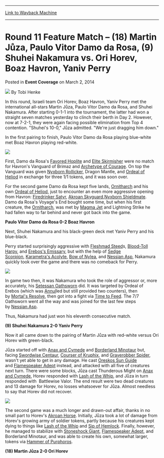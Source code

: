 
---
[Link to Wayback Machine](https://web.archive.org/web/20220707044240/https://magic.wizards.com/en/articles/archive/event-coverage/round-11-feature-match-%E2%80%93-18-martin-j%C5%AFza-paulo-vitor-damo-da-rosa-9)

[_metadata_:author]:- "Tobi Henke"
[_metadata_:description]:- "In this round, Israeli team Ori Horev, Boaz Havron, Yaniv Perry met the international all-stars Martin Jůza, Paulo Vitor Damo da Rosa, and Shuhei Nakamura. After starting 0-1-1 into the tournament, the latter had won a straight seven matches yesterday to clinch their berth in Day 2. However, now at 7-2-1, they were again facing possible elimination from Top 4 contention."
[_metadata_:generator]:- "Drupal 7 (http://drupal.org)"
[_metadata_:node]:- "319276"
[_metadata_:publish_date]:- "2014-03-02"
[_metadata_:source]:- "div-main-content"
[_metadata_:title]:- "Round 11 Feature Match – (18) Martin Jůza, Paulo Vitor Damo da Rosa, (9) Shuhei Nakamura vs. Ori Horev, Boaz Havron, Yaniv Perry"
[_metadata_:wayback_capture_timestamp]:- "2022-07-07 04:42:40"
[_metadata_:wayback_raw_url]:- "https://web.archive.org/web/20220707044240id_/https://magic.wizards.com/en/articles/archive/event-coverage/round-11-feature-match-%E2%80%93-18-martin-j%C5%AFza-paulo-vitor-damo-da-rosa-9"
[_metadata_:wayback_url]:- "https://magic.wizards.com/en/articles/archive/event-coverage/round-11-feature-match-%E2%80%93-18-martin-j%C5%AFza-paulo-vitor-damo-da-rosa-9"
---


Round 11 Feature Match – (18) Martin Jůza, Paulo Vitor Damo da Rosa, (9) Shuhei Nakamura vs. Ori Horev, Boaz Havron, Yaniv Perry
================================================================================================================================



 Posted in **Event Coverage**
 on March 2, 2014 






![](https://media.magic.wizards.com/styles/auth_small/public/images/person/henke_author.jpg)
By Tobi Henke











In this round, Israeli team Ori Horev, Boaz Havron, Yaniv Perry met the international all-stars Martin Jůza, Paulo Vitor Damo da Rosa, and Shuhei Nakamura. After starting 0-1-1 into 
the tournament, the latter had won a straight seven matches yesterday to clinch their berth in Day 2. However, now at 7-2-1, they were again facing possible elimination from Top 4 
contention. "Shuhei's 10-0," Jůza admitted. "We're just dragging him down."


In the first pairing to finish, Paulo Vitor Damo da Rosa playing blue-white met Boaz Havron playing red-white.


![](https://media.magic.wizards.com/images/misc/fm11_damodarosa_vs_havron.jpg)

First, Damo da Rosa's [Favored Hoplite](https://gatherer.wizards.com/Pages/Card/Details.aspx?name=Favored+Hoplite) and [Elite Skirmisher](https://gatherer.wizards.com/Pages/Card/Details.aspx?name=Elite+Skirmisher) were no match for Havron's Vanguard of 
Brimaz and [Archetype of Courage](https://gatherer.wizards.com/Pages/Card/Details.aspx?name=Archetype+of+Courage). On top the Vanguard was given [Nyxborn Rollicker](https://gatherer.wizards.com/Pages/Card/Details.aspx?name=Nyxborn+Rollicker), Dragon 
Mantle, and [Ordeal of Heliod](https://gatherer.wizards.com/Pages/Card/Details.aspx?name=Ordeal+of+Heliod) in exchange for three 1/1 tokens, and it was soon over.


For the second game Damo da Rosa kept five lands, [Ornitharch](https://gatherer.wizards.com/Pages/Card/Details.aspx?name=Ornitharch) and his own [Ordeal of Heliod](https://gatherer.wizards.com/Pages/Card/Details.aspx?name=Ordeal+of+Heliod), just to encounter an even more 
aggressive opening from Havron: [Firedrinker Satyr](https://gatherer.wizards.com/Pages/Card/Details.aspx?name=Firedrinker+Satyr), [Akroan Skyguard](https://gatherer.wizards.com/Pages/Card/Details.aspx?name=Akroan+Skyguard),[Nyxborn Shieldmate](https://gatherer.wizards.com/Pages/Card/Details.aspx?name=Nyxborn+Shieldmate). Damo da Rosa's Voyage's 
End bought some time, but when his first creature, the [Ornitharch](https://gatherer.wizards.com/Pages/Card/Details.aspx?name=Ornitharch), was met by [Magma Jet](https://gatherer.wizards.com/Pages/Card/Details.aspx?name=Magma+Jet) and Lightning 
Strike he had fallen way to far behind and never got back into the game.


**Paulo Vitor Damo da Rosa 0-2 Boaz Havron**


Next, Shuhei Nakamura and his black-green deck met Yaniv Perry and his blue-black.


Perry started surprisingly aggressive with [Fleshmad Steed](https://gatherer.wizards.com/Pages/Card/Details.aspx?name=Fleshmad+Steed)s, [Blood-Toll Harpy](https://gatherer.wizards.com/Pages/Card/Details.aspx?name=Blood-Toll+Harpy), and [Erebos's Emissary](https://gatherer.wizards.com/Pages/Card/Details.aspx?name=Erebos%27s+Emissary), but 
with the help of [Sedge Scorpion](https://gatherer.wizards.com/Pages/Card/Details.aspx?name=Sedge+Scorpion), [Karametra's Acolyte](https://gatherer.wizards.com/Pages/Card/Details.aspx?name=Karametra%27s+Acolyte), [Bow of Nylea](https://gatherer.wizards.com/Pages/Card/Details.aspx?name=Bow+of+Nylea), and [Nessian Asp](https://gatherer.wizards.com/Pages/Card/Details.aspx?name=Nessian+Asp), 
Nakamura quickly took over the game and there was no comeback for Perry.


![](https://media.magic.wizards.com/images/misc/fm11_nakamura_vs_perry.jpg)

In game two then, it was Nakamura who took the role of aggressor or, more accurately, his [Setessan Oathsworn](https://gatherer.wizards.com/Pages/Card/Details.aspx?name=Setessan+Oathsworn) did. It was targeted by Ordeal
 of Erebos (which was [Annul](https://gatherer.wizards.com/Pages/Card/Details.aspx?name=Annul)led but still provided two counters), then by [Mortal's Resolve](https://gatherer.wizards.com/Pages/Card/Details.aspx?name=Mortal%27s+Resolve), then got into a fight 
via [Time to Feed](https://gatherer.wizards.com/Pages/Card/Details.aspx?name=Time+to+Feed). The 7/7 Oathsworn went all the way and was joined for the last few steps by [Nessian Asp](https://gatherer.wizards.com/Pages/Card/Details.aspx?name=Nessian+Asp).


Thus, Nakamura had just won his eleventh consecutive match.


**(9) Shuhei Nakamura 2-0 Yaniv Perry**


Now it all came down to the pairing of Martin Jůza with red-white versus Ori Horev with green-black.


Jůza started off with [Anax and Cymede](https://gatherer.wizards.com/Pages/Card/Details.aspx?name=Anax+and+Cymede) and [Borderland Minotaur](https://gatherer.wizards.com/Pages/Card/Details.aspx?name=Borderland+Minotaur) but, facing [Swordwise Centaur](https://gatherer.wizards.com/Pages/Card/Details.aspx?name=Swordwise+Centaur),
[Courser of Kruphix](https://gatherer.wizards.com/Pages/Card/Details.aspx?name=Courser+of+Kruphix), and [Graverobber Spider](https://gatherer.wizards.com/Pages/Card/Details.aspx?name=Graverobber+Spider), wasn't yet able to get in any damage. He cast [Oreskos Sun Guide](https://gatherer.wizards.com/Pages/Card/Details.aspx?name=Oreskos+Sun+Guide) 
and [Flamespeaker Adept](https://gatherer.wizards.com/Pages/Card/Details.aspx?name=Flamespeaker+Adept) instead, and attacked with all five of creatures next turn. There were some blocks, Jůza cast Thunderous 
Might on [Anax and Cymede](https://gatherer.wizards.com/Pages/Card/Details.aspx?name=Anax+and+Cymede), Horev responded with [Lash of the Whip](https://gatherer.wizards.com/Pages/Card/Details.aspx?name=Lash+of+the+Whip), and Jůza in turn responded with 
Battlewise Valor. The end result were two dead creatures and 13 damage for Horev, no losses whatsoever for Jůza. Almost needless to say that Horev did not recover.


![](https://media.magic.wizards.com/images/misc/fm11_juza_vs_horev.jpg)

The second game was a much longer and drawn-out affair, thanks in no small part to Horev's [Akroan Horse](https://gatherer.wizards.com/Pages/Card/Details.aspx?name=Akroan+Horse). Initially, Jůza took a lot of damage from Horev's 
growing army of soldier tokens, partly because his creatures kept dying to things like [Lash of the Whip](https://gatherer.wizards.com/Pages/Card/Details.aspx?name=Lash+of+the+Whip) and [Sip of Hemlock](https://gatherer.wizards.com/Pages/Card/Details.aspx?name=Sip+of+Hemlock). 
Finally, however, he managed to stabilize with [Stoneshock Giant](https://gatherer.wizards.com/Pages/Card/Details.aspx?name=Stoneshock+Giant), [Flamespeaker Adept](https://gatherer.wizards.com/Pages/Card/Details.aspx?name=Flamespeaker+Adept), and Borderland Minotaur, and was able to create 
his own, somewhat larger, tokens via [Hammer of Purphoros](https://gatherer.wizards.com/Pages/Card/Details.aspx?name=Hammer+of+Purphoros).


**(18) Martin Jůza 2-0 Ori Horev**







